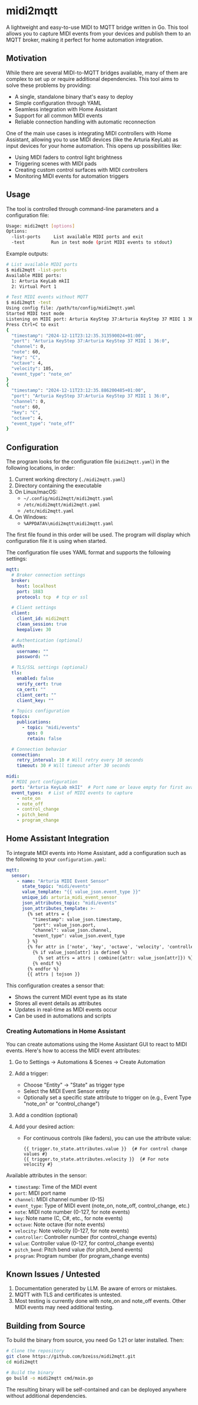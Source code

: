# midi2mqtt

A lightweight and easy-to-use MIDI to MQTT bridge written in Go. This tool allows you to capture MIDI events from your devices and publish them to an MQTT broker, making it perfect for home automation integration.

## Motivation

While there are several MIDI-to-MQTT bridges available, many of them are complex to set up or require additional dependencies. This tool aims to solve these problems by providing:

- A single, standalone binary that's easy to deploy
- Simple configuration through YAML
- Seamless integration with Home Assistant
- Support for all common MIDI events
- Reliable connection handling with automatic reconnection

One of the main use cases is integrating MIDI controllers with Home Assistant, allowing you to use MIDI devices (like the Arturia KeyLab) as input devices for your home automation. This opens up possibilities like:

- Using MIDI faders to control light brightness
- Triggering scenes with MIDI pads
- Creating custom control surfaces with MIDI controllers
- Monitoring MIDI events for automation triggers

## Usage

The tool is controlled through command-line parameters and a configuration file:

```bash
Usage: midi2mqtt [options]
Options:
  -list-ports     List available MIDI ports and exit
  -test          Run in test mode (print MIDI events to stdout)
```

Example outputs:

```bash
# List available MIDI ports
$ midi2mqtt -list-ports
Available MIDI ports:
  1: Arturia KeyLab mkII
  2: Virtual Port 1

# Test MIDI events without MQTT
$ midi2mqtt -test
Using config file: /path/to/config/midi2mqtt.yaml
Started MIDI test mode
Listening on MIDI port: Arturia KeyStep 37:Arturia KeyStep 37 MIDI 1 36:0
Press Ctrl+C to exit
{
  "timestamp": "2024-12-11T23:12:35.313590024+01:00",
  "port": "Arturia KeyStep 37:Arturia KeyStep 37 MIDI 1 36:0",
  "channel": 0,
  "note": 60,
  "key": "C",
  "octave": 4,
  "velocity": 105,
  "event_type": "note_on"
}
{
  "timestamp": "2024-12-11T23:12:35.886200485+01:00",
  "port": "Arturia KeyStep 37:Arturia KeyStep 37 MIDI 1 36:0",
  "channel": 0,
  "note": 60,
  "key": "C",
  "octave": 4,
  "event_type": "note_off"
}
```

## Configuration

The program looks for the configuration file (`midi2mqtt.yaml`) in the following locations, in order:

1. Current working directory (`./midi2mqtt.yaml`)
2. Directory containing the executable
3. On Linux/macOS:
   - `~/.config/midi2mqtt/midi2mqtt.yaml`
   - `/etc/midi2mqtt/midi2mqtt.yaml`
   - `/etc/midi2mqtt.yaml`
4. On Windows:
   - `%APPDATA%\midi2mqtt\midi2mqtt.yaml`

The first file found in this order will be used. The program will display which configuration file it is using when started.

The configuration file uses YAML format and supports the following settings:

```yaml
mqtt:
  # Broker connection settings
  broker:
    host: localhost
    port: 1883
    protocol: tcp  # tcp or ssl

  # Client settings
  client:
    client_id: midi2mqtt
    clean_session: true
    keepalive: 30

  # Authentication (optional)
  auth:
    username: ""
    password: ""

  # TLS/SSL settings (optional)
  tls:
    enabled: false
    verify_cert: true
    ca_cert: ""
    client_cert: ""
    client_key: ""

  # Topics configuration
  topics:
    publications:
      - topic: "midi/events"
        qos: 0
        retain: false

  # Connection behavior
  connection:
    retry_interval: 10 # Will retry every 10 seconds
    timeout: 30 # Will timeout after 30 seconds

midi:
  # MIDI port configuration
  port: "Arturia KeyLab mkII"  # Port name or leave empty for first available
  event_types:  # List of MIDI events to capture
    - note_on
    - note_off
    - control_change
    - pitch_bend
    - program_change
```

## Home Assistant Integration

To integrate MIDI events into Home Assistant, add a configuration such as the following to your `configuration.yaml`:

```yaml
mqtt:
  sensor:
    - name: "Arturia MIDI Event Sensor"
      state_topic: "midi/events"
      value_template: "{{ value_json.event_type }}"
      unique_id: arturia_midi_event_sensor
      json_attributes_topic: "midi/events"
      json_attributes_template: >-
        {% set attrs = {
          "timestamp": value_json.timestamp,
          "port": value_json.port,
          "channel": value_json.channel,
          "event_type": value_json.event_type
        } %}
        {% for attr in ['note', 'key', 'octave', 'velocity', 'controller', 'value', 'pitch_bend', 'program'] %}
          {% if value_json[attr] is defined %}
            {% set attrs = attrs | combine({attr: value_json[attr]}) %}
          {% endif %}
        {% endfor %}
        {{ attrs | tojson }}
```

This configuration creates a sensor that:
- Shows the current MIDI event type as its state
- Stores all event details as attributes
- Updates in real-time as MIDI events occur
- Can be used in automations and scripts

### Creating Automations in Home Assistant

You can create automations using the Home Assistant GUI to react to MIDI events. Here's how to access the MIDI event attributes:

1. Go to Settings → Automations & Scenes → Create Automation
2. Add a trigger:
   - Choose "Entity" -> "State" as trigger type
   - Select the MIDI Event Sensor entity
   - Optionally set a specific state attribute to trigger on (e.g., Event Type "note_on" or "control_change")

3. Add a condition (optional)

4. Add your desired action:
   - For continuous controls (like faders), you can use the attribute value:
     ```
     {{ trigger.to_state.attributes.value }}  {# For control change values #}
     {{ trigger.to_state.attributes.velocity }}  {# For note velocity #}
     ```

Available attributes in the sensor:
- `timestamp`: Time of the MIDI event
- `port`: MIDI port name
- `channel`: MIDI channel number (0-15)
- `event_type`: Type of MIDI event (note_on, note_off, control_change, etc.)
- `note`: MIDI note number (0-127, for note events)
- `key`: Note name (C, C#, etc., for note events)
- `octave`: Note octave (for note events)
- `velocity`: Note velocity (0-127, for note events)
- `controller`: Controller number (for control_change events)
- `value`: Controller value (0-127, for control_change events)
- `pitch_bend`: Pitch bend value (for pitch_bend events)
- `program`: Program number (for program_change events)

## Known Issues / Untested

1. Documentation generated by LLM. Be aware of errors or mistakes.
2. MQTT with TLS and certificates is untested.
3. Most testing is currently done with note_on and note_off events. Other MIDI events may need additional testing.

## Building from Source

To build the binary from source, you need Go 1.21 or later installed. Then:

```bash
# Clone the repository
git clone https://github.com/bzeiss/midi2mqtt.git
cd midi2mqtt

# Build the binary
go build -o midi2mqtt cmd/main.go

```

The resulting binary will be self-contained and can be deployed anywhere without additional dependencies.
